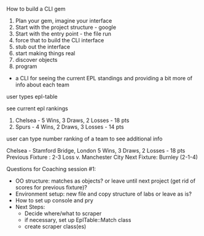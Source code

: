 How to build a CLI gem

1. Plan your gem, imagine your interface
2. Start with the project structure - google
3. Start with the entry point - the file run
4. force that to build the CLI interface
5. stub out the interface
6. start making things real
7. discover objects
8. program

- a CLI for seeing the current EPL standings and providing a bit more of info about each team

user types epl-table

see current epl rankings

  1. Chelsea - 5 Wins, 3 Draws, 2 Losses - 18 pts
  2. Spurs - 4 Wins, 2 Draws, 3 Losses - 14 pts

user can type number ranking of a team to see additional info

Chelsea - Stamford Bridge, London
5 Wins, 3 Draws, 2 Losses - 18 pts
Previous Fixture : 2-3 Loss v. Manchester City
Next Fixture: Burnley (2-1-4)



Questions for Coaching session #1:
- OO structure: matches as objects? or leave until next project (get rid of scores for previous fixture)?
- Environment setup: new file and copy structure of labs or leave as is?
- How to set up console and pry
- Next Steps:
  - Decide where/what to scraper
  - if necessary, set up EplTable::Match class
  - create scraper class(es)

